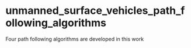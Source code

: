 # unmanned_surface_vehicles_path_following_algorithms
Four path following algorithms are developed in this work
